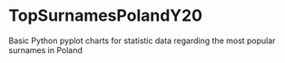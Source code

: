 # TopSurnamesPolandY20
Basic Python pyplot charts for statistic data regarding the most popular surnames in Poland
